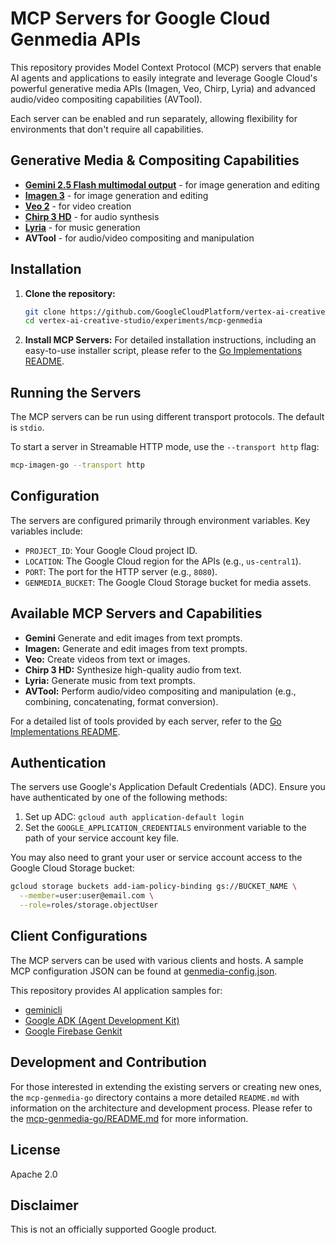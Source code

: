 # MCP Servers for Google Cloud Genmedia APIs

This repository provides Model Context Protocol (MCP) servers that enable AI agents and applications to easily integrate and leverage Google Cloud's powerful generative media APIs (Imagen, Veo, Chirp, Lyria) and advanced audio/video compositing capabilities (AVTool).

Each server can be enabled and run separately, allowing flexibility for environments that don't require all capabilities.

## Generative Media & Compositing Capabilities

*   **[Gemini 2.5 Flash multimodal output](https://cloud.google.com/vertex-ai/generative-ai/docs/models/gemini/2-5-flash#image)** - for image generation and editing
*   **[Imagen 3](https://cloud.google.com/vertex-ai/generative-ai/docs/image/overview)** - for image generation and editing
*   **[Veo 2](https://cloud.google.com/vertex-ai/generative-ai/docs/video/generate-videos)** - for video creation
*   **[Chirp 3 HD](https://cloud.google.com/text-to-speech/docs/chirp3-hd)** - for audio synthesis
*   **[Lyria](https://cloud.google.com/vertex-ai/generative-ai/docs/music/generate-music)** - for music generation
*   **AVTool** - for audio/video compositing and manipulation

## Installation

1.  **Clone the repository:**
    ```bash
    git clone https://github.com/GoogleCloudPlatform/vertex-ai-creative-studio.git
    cd vertex-ai-creative-studio/experiments/mcp-genmedia
    ```
2.  **Install MCP Servers:** For detailed installation instructions, including an easy-to-use installer script, please refer to the [Go Implementations README](./mcp-genmedia-go/README.md).

## Running the Servers

The MCP servers can be run using different transport protocols. The default is `stdio`.

To start a server in Streamable HTTP mode, use the `--transport http` flag:
```bash
mcp-imagen-go --transport http
```

## Configuration

The servers are configured primarily through environment variables. Key variables include:

*   `PROJECT_ID`: Your Google Cloud project ID.
*   `LOCATION`: The Google Cloud region for the APIs (e.g., `us-central1`).
*   `PORT`: The port for the HTTP server (e.g., `8080`).
*   `GENMEDIA_BUCKET`: The Google Cloud Storage bucket for media assets.

## Available MCP Servers and Capabilities

*   **Gemini** Generate and edit images from text prompts.
*   **Imagen:** Generate and edit images from text prompts.
*   **Veo:** Create videos from text or images.
*   **Chirp 3 HD:** Synthesize high-quality audio from text.
*   **Lyria:** Generate music from text prompts.
*   **AVTool:** Perform audio/video compositing and manipulation (e.g., combining, concatenating, format conversion).

For a detailed list of tools provided by each server, refer to the [Go Implementations README](./mcp-genmedia-go/README.md).

## Authentication

The servers use Google's Application Default Credentials (ADC). Ensure you have authenticated by one of the following methods:

1.  Set up ADC: `gcloud auth application-default login`
2.  Set the `GOOGLE_APPLICATION_CREDENTIALS` environment variable to the path of your service account key file.

You may also need to grant your user or service account access to the Google Cloud Storage bucket:
```bash
gcloud storage buckets add-iam-policy-binding gs://BUCKET_NAME \
  --member=user:user@email.com \
  --role=roles/storage.objectUser
```

## Client Configurations

The MCP servers can be used with various clients and hosts. A sample MCP configuration JSON can be found at [genmedia-config.json](./sample-agents/mcp-inspector/genmedia-config.json).

This repository provides AI application samples for:

* [geminicli](./sample-agents/geminicli/)
* [Google ADK (Agent Development Kit)](./sample-agents/adk/README.md)
* [Google Firebase Genkit](./sample-agents/genkit/README.md)

## Development and Contribution

For those interested in extending the existing servers or creating new ones, the `mcp-genmedia-go` directory contains a more detailed `README.md` with information on the architecture and development process. Please refer to the [mcp-genmedia-go/README.md](./mcp-genmedia-go/README.md) for more information.

## License

Apache 2.0

## Disclaimer

This is not an officially supported Google product.